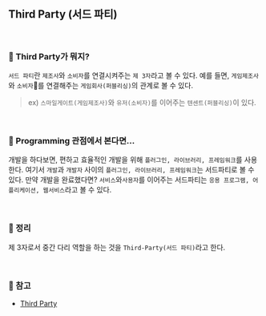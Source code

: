 ## Third Party (서드 파티)

<br>

### :book: Third Party가 뭐지?

`서드 파티`란 `제조사`와 `소비자`를 연결시켜주는 `제 3자`라고 볼 수 있다. 예를 들면, `게임제조사`와 `소비자`를 연결해주는 `게임회사(퍼블리싱)`의 관계로 볼 수 있다.

> ex) `스마일게이트(게임제조사)`와 `유저(소비자)`를 이어주는 `텐센트(퍼블리싱)`이 있다.

<br>

### :book: Programming 관점에서 본다면...

개발을 하다보면, 편하고 효율적인 개발을 위해 `플러그인, 라이브러리, 프레임워크`를 사용한다. 여기서 `개발`과 `개발자` 사이의 `플러그인, 라이브러리, 프레임워크`는 서드파티로 볼 수 있다. 만약 개발을 완료했다면? `서비스`와`사용자`를 이어주는 서드파티는 `응용 프로그램, 어플리케이션, 웹서비스`라고 볼 수 있다.

<br>

### :book: 정리

제 3자로서 중간 다리 역할을 하는 것을 `Third-Party(서드 파티)`라고 한다.

<br>

### :book: 참고

* [Third Party](https://tuhbm.github.io/2018/01/26/thirdParty/)